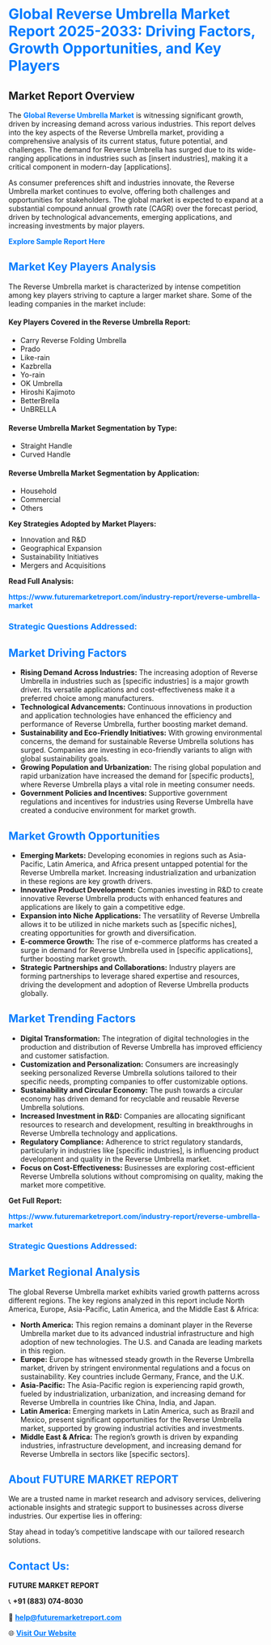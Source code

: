 <h1 style="color: #007BFF;">Global Reverse Umbrella Market Report 2025-2033: Driving Factors, Growth Opportunities, and Key Players</h1>

<section id="overview">
<h2>Market Report Overview</h2>
<p>The <a href="https://www.futuremarketreport.com/industry-report/reverse-umbrella-market" style="color: #007BFF; text-decoration: none;"><strong>Global Reverse Umbrella Market</strong></a> is witnessing significant growth, driven by increasing demand across various industries. This report delves into the key aspects of the Reverse Umbrella market, providing a comprehensive analysis of its current status, future potential, and challenges. The demand for Reverse Umbrella has surged due to its wide-ranging applications in industries such as [insert industries], making it a critical component in modern-day [applications].</p>
<p>As consumer preferences shift and industries innovate, the Reverse Umbrella market continues to evolve, offering both challenges and opportunities for stakeholders. The global market is expected to expand at a substantial compound annual growth rate (CAGR) over the forecast period, driven by technological advancements, emerging applications, and increasing investments by major players.</p>
</section>

<section id="overview">
<p><a href="https://www.futuremarketreport.com/request-sample/reportId=54908" style="color: #007BFF; text-decoration: none;"><strong>Explore Sample Report Here</strong></a></p>
</section>

<section id="key-players">
<h2 style="color: #007BFF;">Market Key Players Analysis</h2>
<p>The Reverse Umbrella market is characterized by intense competition among key players striving to capture a larger market share. Some of the leading companies in the market include:</p>
<h4>Key Players Covered in the Reverse Umbrella Report:</h4>
<ul><li>Carry Reverse Folding Umbrella</li><li>Prado</li><li>Like-rain</li><li>Kazbrella</li><li>Yo-rain</li><li>OK Umbrella</li><li>Hiroshi Kajimoto</li><li>BetterBrella</li><li>UnBRELLA</li></ul>
<h4>Reverse Umbrella Market Segmentation by Type:</h4>
<ul><li>Straight Handle</li><li>Curved Handle</li></ul>

<h4>Reverse Umbrella Market Segmentation by Application:</h4>
<ul><li>Household</li><li>Commercial</li><li>Others</li></ul>
<p><strong>Key Strategies Adopted by Market Players:</strong></p>
<ul>
<li>Innovation and R&D</li>
<li>Geographical Expansion</li>
<li>Sustainability Initiatives</li>
<li>Mergers and Acquisitions</li>
</ul>
</section>

<section>
<p><strong>Read Full Analysis: </strong></p><a href="https://www.futuremarketreport.com/industry-report/reverse-umbrella-market" style="color: #007BFF; text-decoration: none;"><strong>https://www.futuremarketreport.com/industry-report/reverse-umbrella-market</strong></a>
<h3 style="color: #007BFF;">Strategic Questions Addressed:</h3>
</section>

<section id="driving-factors">
<h2 style="color: #007BFF;">Market Driving Factors</h2>
<ul>
<li><strong>Rising Demand Across Industries:</strong> The increasing adoption of Reverse Umbrella in industries such as [specific industries] is a major growth driver. Its versatile applications and cost-effectiveness make it a preferred choice among manufacturers.</li>
<li><strong>Technological Advancements:</strong> Continuous innovations in production and application technologies have enhanced the efficiency and performance of Reverse Umbrella, further boosting market demand.</li>
<li><strong>Sustainability and Eco-Friendly Initiatives:</strong> With growing environmental concerns, the demand for sustainable Reverse Umbrella solutions has surged. Companies are investing in eco-friendly variants to align with global sustainability goals.</li>
<li><strong>Growing Population and Urbanization:</strong> The rising global population and rapid urbanization have increased the demand for [specific products], where Reverse Umbrella plays a vital role in meeting consumer needs.</li>
<li><strong>Government Policies and Incentives:</strong> Supportive government regulations and incentives for industries using Reverse Umbrella have created a conducive environment for market growth.</li>
</ul>
</section>

<section id="growth-opportunities">
<h2 style="color: #007BFF;">Market Growth Opportunities</h2>
<ul>
<li><strong>Emerging Markets:</strong> Developing economies in regions such as Asia-Pacific, Latin America, and Africa present untapped potential for the Reverse Umbrella market. Increasing industrialization and urbanization in these regions are key growth drivers.</li>
<li><strong>Innovative Product Development:</strong> Companies investing in R&D to create innovative Reverse Umbrella products with enhanced features and applications are likely to gain a competitive edge.</li>
<li><strong>Expansion into Niche Applications:</strong> The versatility of Reverse Umbrella allows it to be utilized in niche markets such as [specific niches], creating opportunities for growth and diversification.</li>
<li><strong>E-commerce Growth:</strong> The rise of e-commerce platforms has created a surge in demand for Reverse Umbrella used in [specific applications], further boosting market growth.</li>
<li><strong>Strategic Partnerships and Collaborations:</strong> Industry players are forming partnerships to leverage shared expertise and resources, driving the development and adoption of Reverse Umbrella products globally.</li>
</ul>
</section>

<section id="trending-factors">
<h2 style="color: #007BFF;">Market Trending Factors</h2>
<ul>
<li><strong>Digital Transformation:</strong> The integration of digital technologies in the production and distribution of Reverse Umbrella has improved efficiency and customer satisfaction.</li>
<li><strong>Customization and Personalization:</strong> Consumers are increasingly seeking personalized Reverse Umbrella solutions tailored to their specific needs, prompting companies to offer customizable options.</li>
<li><strong>Sustainability and Circular Economy:</strong> The push towards a circular economy has driven demand for recyclable and reusable Reverse Umbrella solutions.</li>
<li><strong>Increased Investment in R&D:</strong> Companies are allocating significant resources to research and development, resulting in breakthroughs in Reverse Umbrella technology and applications.</li>
<li><strong>Regulatory Compliance:</strong> Adherence to strict regulatory standards, particularly in industries like [specific industries], is influencing product development and quality in the Reverse Umbrella market.</li>
<li><strong>Focus on Cost-Effectiveness:</strong> Businesses are exploring cost-efficient Reverse Umbrella solutions without compromising on quality, making the market more competitive.</li>
</ul>
</section>

<section>
<p><strong>Get Full Report: </strong></p><a href="https://www.futuremarketreport.com/industry-report/reverse-umbrella-market" style="color: #007BFF; text-decoration: none;"><strong>https://www.futuremarketreport.com/industry-report/reverse-umbrella-market</strong></a>
<h3 style="color: #007BFF;">Strategic Questions Addressed:</h3>
</section>


<section id="regional-analysis">
<h2 style="color: #007BFF;">Market Regional Analysis</h2>
<p>The global Reverse Umbrella market exhibits varied growth patterns across different regions. The key regions analyzed in this report include North America, Europe, Asia-Pacific, Latin America, and the Middle East & Africa:</p>
<ul>
<li><strong>North America:</strong> This region remains a dominant player in the Reverse Umbrella market due to its advanced industrial infrastructure and high adoption of new technologies. The U.S. and Canada are leading markets in this region.</li>
<li><strong>Europe:</strong> Europe has witnessed steady growth in the Reverse Umbrella market, driven by stringent environmental regulations and a focus on sustainability. Key countries include Germany, France, and the U.K.</li>
<li><strong>Asia-Pacific:</strong> The Asia-Pacific region is experiencing rapid growth, fueled by industrialization, urbanization, and increasing demand for Reverse Umbrella in countries like China, India, and Japan.</li>
<li><strong>Latin America:</strong> Emerging markets in Latin America, such as Brazil and Mexico, present significant opportunities for the Reverse Umbrella market, supported by growing industrial activities and investments.</li>
<li><strong>Middle East & Africa:</strong> The region’s growth is driven by expanding industries, infrastructure development, and increasing demand for Reverse Umbrella in sectors like [specific sectors].</li>
</ul>
</section>

<footer>
<h2 style="color: #007BFF;">About FUTURE MARKET REPORT</h2>
<p>We are a trusted name in market research and advisory services, delivering actionable insights and strategic support to businesses across diverse industries. Our expertise lies in offering:</p>

<p>Stay ahead in today’s competitive landscape with our tailored research solutions.</p>

<h2 style="color: #007BFF;">Contact Us:</h2>
<p><strong>FUTURE MARKET REPORT</strong></p>
<p>📞 <strong>+91 (883) 074-8030</strong></p>
<p>📧 <strong><a href="mailto:help@futuremarketreport.com" style="color: #007BFF;">help@futuremarketreport.com</a></strong></p>
<p>🌐 <strong><a href="https://www.futuremarketreport.com/" style="color: #007BFF;">Visit Our Website</a></strong></p>
</footer>